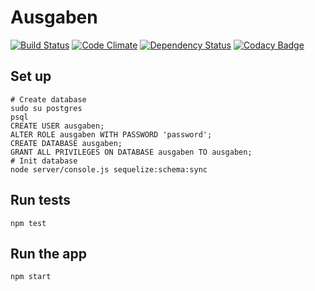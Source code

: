 # Ausgaben

[![Build Status](https://travis-ci.org/ausgaben/ausgaben-node.svg?branch=master)](https://travis-ci.org/ausgaben/ausgaben-node) [![Code Climate](https://codeclimate.com/github/ausgaben/ausgaben-node/badges/gpa.svg)](https://codeclimate.com/github/ausgaben/ausgaben-node) [![Dependency Status](https://www.versioneye.com/user/projects/568e51f6691e2d003d000001/badge.svg?style=flat)](https://www.versioneye.com/user/projects/568e51f6691e2d003d000001) [![Codacy Badge](https://api.codacy.com/project/badge/grade/a87671c482ce4e8283aa901447a6001c)](https://www.codacy.com/app/m_7/ausgaben-node)

## Set up

    # Create database
    sudo su postgres
    psql
    CREATE USER ausgaben;
    ALTER ROLE ausgaben WITH PASSWORD 'password';
    CREATE DATABASE ausgaben;
    GRANT ALL PRIVILEGES ON DATABASE ausgaben TO ausgaben;
    # Init database
    node server/console.js sequelize:schema:sync

## Run tests

    npm test
    
## Run the app

    npm start
